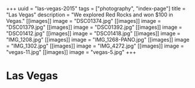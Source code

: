 +++
uuid = "las-vegas-2015"
tags = ["photography", "index-page"]
title = "Las Vegas"
description = "We explored Red Rocks and won $100 in Vegas."
[[images]]
image = "DSC01374.jpg"
[[images]]
image = "DSC01379.jpg"
[[images]]
image = "DSC01392.jpg"
[[images]]
image = "DSC01412.jpg"
[[images]]
image = "DSC01418.jpg"
[[images]]
image = "IMG_1208.jpg"
[[images]]
image = "IMG_1268-PANO.jpg"
[[images]]
image = "IMG_1302.jpg"
[[images]]
image = "IMG_4272.jpg"
[[images]]
image = "vegas-11.jpg"
[[images]]
image = "vegas-5.jpg"
+++

# Las Vegas
